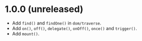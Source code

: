 1.0.0 (unreleased)
=====

*   Add `find()` and `findOne()` in `dom/traverse`.
*   Add `on()`, `off()`, `delegate()`, `onOff()`, `once()` and `trigger()`.
*   Add `mount()`.
